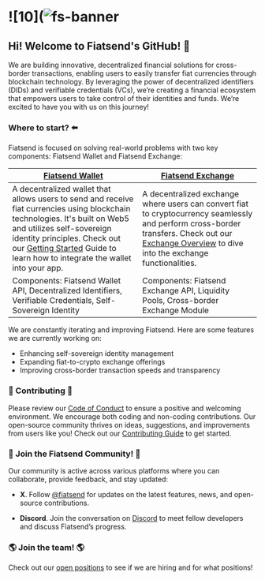 # ![10](![fs-banner](https://github.com/user-attachments/assets/799500f0-4df9-4d35-81e4-8893332ebf75)


## Hi! Welcome to Fiatsend's GitHub! 👋

We are building innovative, decentralized financial solutions for cross-border transactions, enabling users to easily transfer fiat currencies through blockchain technology. By leveraging the power of decentralized identifiers (DIDs) and verifiable credentials (VCs), we’re creating a financial ecosystem that empowers users to take control of their identities and funds. We’re excited to have you with us on this journey!

 ### Where to start? ⬅️

Fiatsend is focused on solving real-world problems with two key components: Fiatsend Wallet and Fiatsend Exchange: 

| [Fiatsend Wallet](https://wallet.fiatsend.com)  | [Fiatsend Exchange](https://fiatsend.com) | 
| ------------- | ------------- | 
| A decentralized wallet that allows users to send and receive fiat currencies using blockchain technologies. It's built on Web5 and utilizes self-sovereign identity principles. Check out our [Getting Started](https://github.com/fiatsend/web-wallet/GETTING_STARTED.md) Guide to learn how to integrate the wallet into your app.  | A decentralized exchange where users can convert fiat to cryptocurrency seamlessly and perform cross-border transfers. Check out our [Exchange Overview](https://github.com/fiatsend/web-wallet/GETTING_STARTED.md) to dive into the exchange functionalities. |
Components: Fiatsend Wallet API, Decentralized Identifiers, Verifiable Credentials, Self-Sovereign Identity | Components: Fiatsend Exchange API, Liquidity Pools, Cross-border Exchange Module | 

We are constantly iterating and improving Fiatsend. Here are some features we are currently working on:
* Enhancing self-sovereign identity management
* Expanding fiat-to-crypto exchange offerings
* Improving cross-border transaction speeds and transparency


### 🤝 Contributing 🤝
Please review our [Code of Conduct](https://github.com/fiatsend/CODE_OF_CONDUCT.md) to ensure a positive and welcoming environment. We encourage both coding and non-coding contributions. Our open-source community thrives on ideas, suggestions, and improvements from users like you! Check out our [Contributing Guide](https://github.com/fiatsend/CONTRIBUTING_GUIDE.md) to get started.  

### 💬 Join the Fiatsend Community! 💬

Our community is active across various platforms where you can collaborate, provide feedback, and stay updated:


* **X**. Follow [@fiatsend](https://x.com/fiatsend) for updates on the latest features, news, and open-source contributions.

* **Discord**. Join the conversation on [Discord](https://discord.gg/Hma7raqw) to meet fellow developers and discuss Fiatsend’s progress.  

### 🌎 Join the team! 🌎

Check out our [open positions](https://www.linkedin.com/company/fiatsend/jobs) to see if we are hiring and for what positions!
